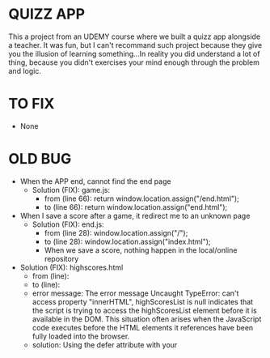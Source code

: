 # QUIZZ APP

This a project from an UDEMY course where we built a quizz app alongside a teacher. It was fun, but I can't recommand such project because they give you the illusion of learning something...In reality you did understand a lot of thing, because you didn't exercises your mind enough through the problem and logic.

# TO FIX

- None

# OLD BUG

- When the APP end, cannot find the end page
  - Solution (FIX): game.js:
    - from (line 66): return window.location.assign("/end.html");
    - to (line 66): return window.location.assign("end.html");
- When I save a score after a game, it redirect me to an unknown page
  - Solution (FIX): end.js:
    - from (line 28): window.location.assign("/");
    - to (line 28): window.location.assign("index.html");
    - When we save a score, nothing happen in the local/online repository
- Solution (FIX): highscores.html
  - from (line): <script src="js/highscores.js"></script>
  - to (line): <script src="js/highscores.js" defer></script>
  - error message: The error message Uncaught TypeError: can't access property "innerHTML", highScoresList is null indicates that the script is trying to access the highScoresList element before it is available in the DOM. This situation often arises when the JavaScript code executes before the HTML elements it references have been fully loaded into the browser.
  - solution: Using the defer attribute with your <script>. When you include defer in your script tag, it instructs the browser to execute the JavaScript file after the HTML document has been completely parsed but before the DOMContentLoaded event.

## Table of contents

- [Overview](#overview)
  - [The challenge](#the-challenge)
  - [Screenshot](#screenshot)
  - [Links](#links)
- [My process](#my-process)
  - [Built with](#built-with)
  - [What I learned](#what-i-learned)
  - [Continued development](#continued-development)
  - [Useful resources](#useful-resources)
- [Author](#author)

## Overview

### The challenge

- ES6 JavaScript features like arrow functions, the spread operator, const and let, and template literal string
- how to use the Fetch API to load trivia questions from an API
- how to store high scores in Local Storage
- how to use Flexbox, Animations, and REM units in CSS
- how to create a progress bar from scratch
- how to create a spinning loader icon from scratch
- Save high scores in Local Storage
- Create a spinning loader icon

### Screenshot

![Screenshot Project](assets/images/screenshot.png)

### Links

- Solution URL: [GitHub](https://github.com/Ryusaem/js-quizz-app)
- Live Site URL: [Github Live Demo](https://ryusaem.github.io/js-quizz-app/)

## My process

- My process was almost zero because I followed the instruction of the professor so I did not take the time to think about the application, the code, the logic yet.
- It is important for me to take the time to understand the process of my code, to be able to use it in different circumstances.

### Built with

- Semantic HTML5 markup
- CSS custom properties
- Flexbox
- Mobile-first workflow
- JavaScript

### What I learned

1. How to access local Storage. So it allow us to access some information that we saved in the memory, pretty useful. And we also learn how to edit the locat file. As you can see, both revolve around the property "localStorage" (JSON.parse(localStorage.getItem("element")) and localStorage.setItem("element", JSON.stringify(content))).

```js
// GET (read) element from local storage
const highScores = JSON.parse(localStorage.getItem("highScores")) || [];
```

```js
// SET (write) element from local storage
localStorage.setItem("highScores", JSON.stringify(highScores));
```

---

2. We learn how to cleverly build a progress bar that progress with each question. The math is simple yet efficient (questionCounter / MAX_QUESTIONS) \* 100% ... we also use backticks (or literal string) to cleverly add this calculation, and at the end we add the "%"

```html
<div id="progressBar">
  <div id="progressBarFull"></div>
</div>
```

```js
//Update the progress bar progressBarFull.style.width =
`${(questionCounter / MAX_QUESTIONS) * 100}%`;
```

```css
#hud {
  display: flex;
  justify-content: space-between;
}

.hud-prefix {
  text-align: center;
  font-size: 2rem;
}

.hud-main-text {
  text-align: center;
}

#progressBar {
  width: 20rem;
  height: 4rem;
  border: 0.3rem solid #56a5eb;
  margin-top: 1.5rem;
}

#progressBarFull {
  height: 3.4rem;
  background-color: #56a5eb;
  width: 0%;
}
```

---

- linking website to different page

- using "data-....." attribute in HTML and using them in JS

- Delete element in an array using splice

```js
// it will target the index "questionIndex" and delete "1" number
availableQuesions.splice(questionIndex, 1);
```

- Using code snippet to gain time (I need to set that up)

process for fetch
Step-by-Step Process in Plain English:

    Get the Questions: Start by receiving a list of questions that have been loaded from an external API.

    Create a New List: For each question in the original list, create a new version that's formatted to suit the needs of the quiz app.

    Copy Incorrect Answers: Take the list of incorrect answers provided by the API and copy it into a new array.

    Determine Random Position for Correct Answer: Randomly decide where the correct answer will be placed among the incorrect answers (somewhere between the first and fourth position).

    Insert the Correct Answer: Add the correct answer into the randomly chosen position within the list of incorrect answers.

    Assign All Choices to the Question: Go through the list of all answers (now including the correct one at its new position) and assign each one to a property on the question object (like choice1, choice2, etc.).

    Complete the Question: Finish preparing the question by making sure it has both the question text and a structured list of answer choices.

    Repeat for All Questions: Do this for each question fetched from the API.

    Use the New List: The resulting list of formatted questions is now ready to be used in the quiz app to display questions and choices to the user.

This process ensures that each question from the API is reformatted with both the incorrect and correct answers mixed together in a random order, making the quiz fair and unpredictable.

### Continued development

- Continue the road of of learning more about API and fetch.
- Improve my understanding of object.
- Learning more to make my page as beautiful as he did, with high speed.

### Useful resources

- [GitHub Repository Course](https://github.com/jamesqquick/Build-A-Quiz-App-With-HTML-CSS-and-JavaScript) - The main repository of the course. You'll find all the necessary code
- [Project Link Udemy](https://www.udemy.com/course/build-a-quiz-app-with-html-css-and-javascript/) - This is the main link the the Udemy Project

## Author

- Github - [@Ryusaem](https://github.com/Ryusaem)
- Linkedin - [@sambath-meas](https://www.linkedin.com/in/sambath-meas)
- Coursera - [@sambath-meas](https://www.coursera.org/learner/sambath-meas)
- Twitter - [@RyuBraveheart](https://twitter.com/RyuBraveheart)
- Frontend Mentor - [@Ryusaem](https://www.frontendmentor.io/profile/Ryusaem)
- CodeWars - [@Ryusaem](https://www.codewars.com/users/Ryusaem)

